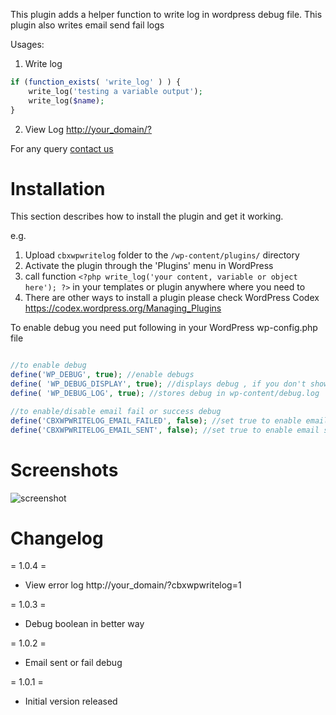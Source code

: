 
This plugin adds a helper function to write log in wordpress debug file. This plugin also writes email send fail logs

Usages:

01. Write log
```php
if (function_exists( 'write_log' ) ) {
	write_log('testing a variable output');
	write_log($name);
}
```
02. View Log
[http://your_domain/?](http://your_domain/?cbxwpwritelog=1)


For any query [contact us](https://codeboxr.com/contact-us/)



# Installation

This section describes how to install the plugin and get it working.

e.g.

1. Upload `cbxwpwritelog` folder to the `/wp-content/plugins/` directory
2. Activate the plugin through the 'Plugins' menu in WordPress
3. call function `<?php write_log('your content, variable or object here'); ?>` in your templates or plugin anywhere where you need to
4. There are other ways to install a plugin please check WordPress Codex https://codex.wordpress.org/Managing_Plugins

To enable debug you need put following in your WordPress wp-config.php file
```php

//to enable debug
define('WP_DEBUG', true); //enable debugs
define( 'WP_DEBUG_DISPLAY', true); //displays debug , if you don't show set it false
define( 'WP_DEBUG_LOG', true); //stores debug in wp-content/debug.log  or as you configure your wp content folder

//to enable/disable email fail or success debug
define('CBXWPWRITELOG_EMAIL_FAILED', false); //set true to enable email fail debug
define('CBXWPWRITELOG_EMAIL_SENT', false); //set true to enable email success debug
```

# Screenshots

![screenshot](https://raw.githubusercontent.com/manchumahara/cbxwpwritelog/master/assets/screenshot-1.jpg)

# Changelog
= 1.0.4 =
* View error log http://your_domain/?cbxwpwritelog=1

= 1.0.3 =
* Debug boolean in better way

= 1.0.2 =
* Email sent or fail debug

= 1.0.1 =
* Initial version released


